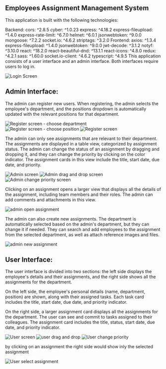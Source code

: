 ## **Employees Assignment Management System**

This application is built with the following technologies:

Backend:
cors: ^2.8.5
cyber: ^1.0.23
express: ^4.18.2
express-fileupload: ^1.4.0
express-rate-limit: ^6.7.0
helmet: ^6.0.1
jsonwebtoken: ^9.0.0
mongoose: ^7.2.2
socket.io: ^4.6.2
striptags: ^3.2.0
Frontend:
axios: ^1.3.4
express-fileupload: ^1.4.0
jsonwebtoken: ^9.0.0
jwt-decode: ^3.1.2
notyf: ^3.10.0
react: ^18.2.0
react-beautiful-dnd: ^13.1.1
react-icons: ^4.8.0
redux: ^4.2.1
sass: ^1.60.0
socket.io-client: ^4.6.2
typescript: ^4.9.5
This application consists of a user interface and an admin interface. Both interfaces require users to log in.

![Login Screen](/screenshots/Login.png)

## **Admin Interface:**

The admin can register new users. When registering, the admin selects the employee's department, and the positions dropdown is automatically updated with the relevant positions for that department.

![Register screen - choose department](/screenshots/RegisterSelectDepartment.png)
![Register screen - choose position](/screenshots/RegisterSelectDepartment.png)
![Register screen](/screenshots/Register.png)

The admin can only see assignments that are relevant to their department. The assignments are displayed in a table view, categorized by assignment status. The admin can change the status of an assignment by dragging and dropping it, and they can change the priority by clicking on the color indicator. The assignment cards in this view include the title, start date, due date, and priority.

![Admin screen](/screenshots/AdminScreen.png)
![Admin drag and drop screen](/screenshots/AdminDragNDrop.png)
![Admin change priority screen](/screenshots/AdminChangePriority.png)

Clicking on an assignment opens a larger view that displays all the details of the assignment, including team members and their roles. The admin can add comments and attachments in this view.

![admin open assignment](/screenshots/adminOpenAssignment.png)

The admin can also create new assignments. The department is automatically selected based on the admin's department, but they can change it if needed. They can search and add employees to the assignment from the selected department, as well as attach reference images and files.

![admin new assignment](/screenshots/newAssignment.png)

## **User Interface:**

The user interface is divided into two sections: the left side displays the employee's details and their assignments, and the right side shows all the assignments for the department.

On the left side, the employee's personal details (name, department, position) are shown, along with their assigned tasks. Each task card includes the title, start date, due date, and priority indicator.

On the right side, a larger assignment card displays all the assignments for the department. The user can see and commit to tasks assigned to their colleagues. The assignment card includes the title, status, start date, due date, and priority indicator.

![User screen](/screenshots/UserScreen.png)
![user drag and drop](/screenshots/userDragNDrop.png)
![User change priority](/screenshots/UserChangePriority.png)

by clicking on an assignment the right side would show inly the selected assignment

![User select assignment](/screenshots/UserSelectAssignment.png)
